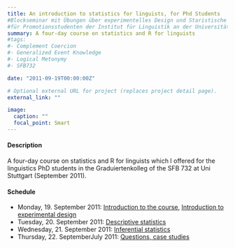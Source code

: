 ```yaml
---
title: An introduction to statistics for linguists, for Phd Students
#Blockseminar mit Übungen über experimentelles Design und Staristische Analyse mit R
#für Promotionsstudenten der Institut für Linguistik an der Universität Stuttgart (Graduiertenkolleg, SFB 732)
summary: A four-day course on statistics and R for linguists
#tags:
#- Complement Coercion
#- Generalized Event Knowledge
#- Logical Metonymy
#- SFB732

date: "2011-09-19T00:00:00Z"

# Optional external URL for project (replaces project detail page).
external_link: ""

image:
  caption: ""
  focal_point: Smart
---
```


<h4>Description </h4>

A four-day course on statistics and R for linguists which I offered for the linguistics PhD students in the Graduiertenkolleg of the SFB 732 at Uni Stuttgart (September 2011).

<h4>Schedule </h4>

- Monday, 19. September 2011: [Introduction to the course](statistics2011_0.zip), [Introduction to experimental design](statistics2011_1.zip)
- Tuesday, 20. September 2011: [Descriptive statistics](statistics2011_2.zip)
- Wednesday, 21. September 2011: [Inferential statistics](statistics2011_3.zip)
- Thursday, 22. SeptemberJuly 2011: [Questions, case studies](statistics2011_4.zip)